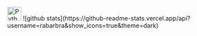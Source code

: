 <img width="32" height="32" alt="Python" src="https://unpkg.com/simple-icons@v7/icons/python.svg">
![github stats](https://github-readme-stats.vercel.app/api?username=rabarbra&show_icons=true&theme=dark)
